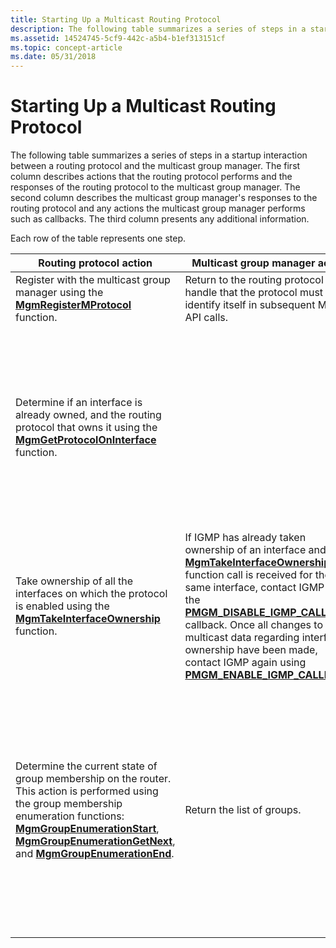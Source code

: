 ```yaml
---
title: Starting Up a Multicast Routing Protocol
description: The following table summarizes a series of steps in a startup interaction between a routing protocol and the multicast group manager.
ms.assetid: 14524745-5cf9-442c-a5b4-b1ef313151cf
ms.topic: concept-article
ms.date: 05/31/2018
---
```


# Starting Up a Multicast Routing Protocol

The following table summarizes a series of steps in a startup interaction between a routing protocol and the multicast group manager. The first column describes actions that the routing protocol performs and the responses of the routing protocol to the multicast group manager. The second column describes the multicast group manager's responses to the routing protocol and any actions the multicast group manager performs such as callbacks. The third column presents any additional information.

Each row of the table represents one step.



| Routing protocol action                                                                                                                                                                                                                                                                                                                 | Multicast group manager action                                                                                                                                                                                                                                                                                                                                                                                                                                            | Notes                                                                                                                                                                                                                                   |
|-----------------------------------------------------------------------------------------------------------------------------------------------------------------------------------------------------------------------------------------------------------------------------------------------------------------------------------------|---------------------------------------------------------------------------------------------------------------------------------------------------------------------------------------------------------------------------------------------------------------------------------------------------------------------------------------------------------------------------------------------------------------------------------------------------------------------------|-----------------------------------------------------------------------------------------------------------------------------------------------------------------------------------------------------------------------------------------|
| Register with the multicast group manager using the [**MgmRegisterMProtocol**](/windows/desktop/api/Mgm/nf-mgm-mgmregistermprotocol) function.                                                                                                                                                                                                                      | Return to the routing protocol a handle that the protocol must use to identify itself in subsequent MGM API calls.                                                                                                                                                                                                                                                                                                                                                        |                                                                                                                                                                                                                                         |
| Determine if an interface is already owned, and the routing protocol that owns it using the [**MgmGetProtocolOnInterface**](/windows/desktop/api/Mgm/nf-mgm-mgmgetprotocoloninterface) function.                                                                                                                                                                    |                                                                                                                                                                                                                                                                                                                                                                                                                                                                           | IGMP can use this function to determine the owner of an interface, and perform protocol-specific processing with the information returned by this function.                                                                             |
| Take ownership of all the interfaces on which the protocol is enabled using the [**MgmTakeInterfaceOwnership**](/windows/desktop/api/Mgm/nf-mgm-mgmtakeinterfaceownership) function.                                                                                                                                                                                | If IGMP has already taken ownership of an interface and the [**MgmTakeInterfaceOwnership**](/windows/desktop/api/Mgm/nf-mgm-mgmtakeinterfaceownership) function call is received for the same interface, contact IGMP using the [**PMGM\_DISABLE\_IGMP\_CALLBACK**](/windows/win32/api/mgm/nc-mgm-pmgm_disable_igmp_callback) callback. Once all changes to multicast data regarding interface ownership have been made, contact IGMP again using [**PMGM\_ENABLE\_IGMP\_CALLBACK**](/windows/desktop/api/Mgm/nc-mgm-pmgm_enable_igmp_callback).<br/> | Only one protocol can own an interface at a given time, in addition to IGMP.                                                                                                                                                            |
| Determine the current state of group membership on the router. This action is performed using the group membership enumeration functions: [**MgmGroupEnumerationStart**](/windows/desktop/api/Mgm/nf-mgm-mgmgroupenumerationstart), [**MgmGroupEnumerationGetNext**](/windows/desktop/api/Mgm/nf-mgm-mgmgroupenumerationgetnext), and [**MgmGroupEnumerationEnd**](/windows/desktop/api/Mgm/nf-mgm-mgmgroupenumerationend). | Return the list of groups.                                                                                                                                                                                                                                                                                                                                                                                                                                                | Routing protocols can use the results to determine what actions to take based on the groups that have already been joined. See [Enumerating Groups](enumerating-groups.md) for a complete example of using these functions.<br/> |



 

 

